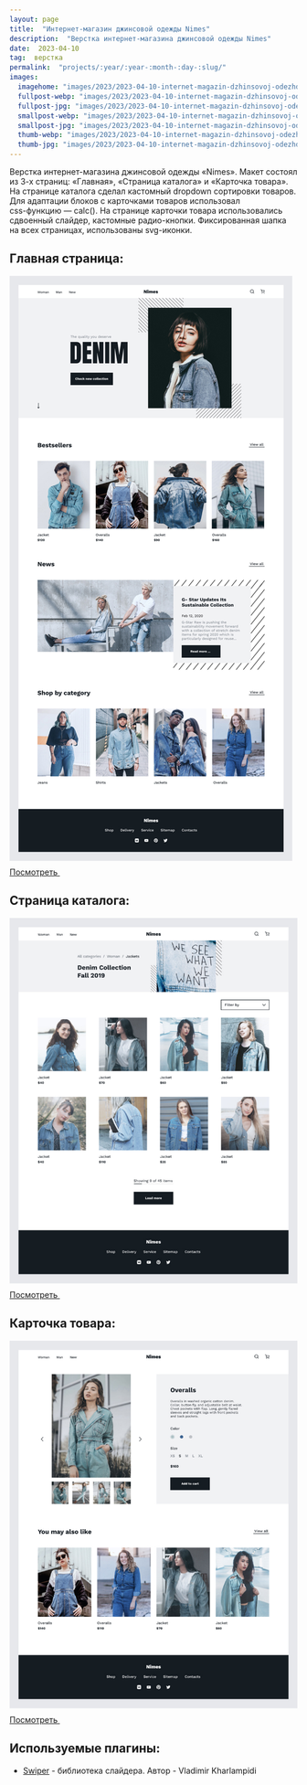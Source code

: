 ```yaml
---
layout: page
title:  "Интернет-магазин джинсовой одежды Nimes"
description:  "Верстка интернет-магазина джинсовой одежды Nimes"
date:  2023-04-10
tag:  верстка
permalink:  "projects/:year/:year-:month-:day-:slug/"
images:
  imagehome: "images/2023/2023-04-10-internet-magazin-dzhinsovoj-odezhdy-nimes/1.jpg" #968x544
  fullpost-webp: "images/2023/2023-04-10-internet-magazin-dzhinsovoj-odezhdy-nimes/1.webp" #968x544
  fullpost-jpg: "images/2023/2023-04-10-internet-magazin-dzhinsovoj-odezhdy-nimes/1.jpg" #968x544
  smallpost-webp: "images/2023/2023-04-10-internet-magazin-dzhinsovoj-odezhdy-nimes/small-post.webp" #436x244
  smallpost-jpg: "images/2023/2023-04-10-internet-magazin-dzhinsovoj-odezhdy-nimes/small-post.jpg" #436x244
  thumb-webp: "images/2023/2023-04-10-internet-magazin-dzhinsovoj-odezhdy-nimes/thumb-post.webp" #248x140
  thumb-jpg: "images/2023/2023-04-10-internet-magazin-dzhinsovoj-odezhdy-nimes/thumb-post.jpg" #248x140
---
```


<p>Верстка <nobr>интернет-магазина</nobr> джинсовой одежды &laquo;Nimes&raquo;. Макет состоял из&nbsp;<nobr>3-х</nobr> страниц: &laquo;Главная&raquo;, &laquo;Страница каталога&raquo; и&nbsp;&laquo;Карточка товара&raquo;. На&nbsp;странице каталога сделал кастомный dropdown сортировки товаров. Для адаптации блоков с&nbsp;карточками товаров использовал <nobr>css-функцию</nobr>&nbsp;&mdash; calc(). На&nbsp;странице карточки товара использовались сдвоенный слайдер, кастомные <nobr>радио-кнопки</nobr>. Фиксированная шапка на&nbsp;всех страницах, использованы <nobr>svg-иконки</nobr>.</p>

<h2>Главная страница:</h2>

<img src="images/2023/2023-04-10-internet-magazin-dzhinsovoj-odezhdy-nimes/nimes-main.jpg">

<div class="full-article__button">
  <a class="button" rel="nofollow noreferrer noopener" target="_blank" href="https://lorsalio7.github.io/DenimStore/dist/">Посмотреть
    <svg class="button__icon button__icon--right" width="22" height="22">
      <use xlink:href="img/sprite.svg#new-tab-ic"></use>
    </svg>
  </a>
</div>

<h2>Страница каталога:</h2>

<img src="images/2023/2023-04-10-internet-magazin-dzhinsovoj-odezhdy-nimes/nimes-catalog.jpg">

<div class="full-article__button">
  <a class="button" rel="nofollow noreferrer noopener" target="_blank" href="https://lorsalio7.github.io/DenimStore/dist/catalog.html">Посмотреть
    <svg class="button__icon button__icon--right" width="22" height="22">
      <use xlink:href="img/sprite.svg#new-tab-ic"></use>
    </svg>
  </a>
</div>

<h2>Карточка товара:</h2>

<img src="images/2023/2023-04-10-internet-magazin-dzhinsovoj-odezhdy-nimes/nimes-card.jpg">

<div class="full-article__button">
  <a class="button" rel="nofollow noreferrer noopener" target="_blank" href="https://lorsalio7.github.io/DenimStore/dist/card.html">Посмотреть
    <svg class="button__icon button__icon--right" width="22" height="22">
      <use xlink:href="img/sprite.svg#new-tab-ic"></use>
    </svg>
  </a>
</div>

<h2>Используемые плагины:</h2>

<ul>
  <li><a href="https://swiperjs.com/" rel="nofollow">Swiper</a> - библиотека слайдера. Автор - Vladimir Kharlampidi</li>
</ul>